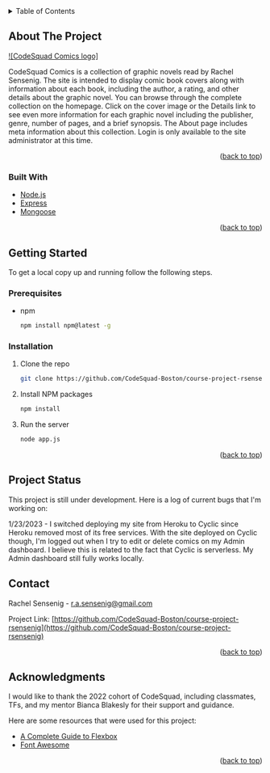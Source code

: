 <!-- TABLE OF CONTENTS -->
<details>
  <summary>Table of Contents</summary>
  <ol>
    <li>
      <a href="#about-the-project">About The Project</a>
      <ul>
        <li><a href="#built-with">Built With</a></li>
      </ul>
    </li>
    <li>
      <a href="#getting-started">Getting Started</a>
      <ul>
        <li><a href="#prerequisites">Prerequisites</a></li>
        <li><a href="#installation">Installation</a></li>
      </ul>
    </li>
    <li><a href="#project-status">Project Status</a></li>
    <li><a href="#contact">Contact</a></li>
    <li><a href="#acknowledgments">Acknowledgments</a></li>
  </ol>
</details>



<!-- ABOUT THE PROJECT -->
## About The Project

[![CodeSquad Comics logo]](https://github.com/CodeSquad-Boston/course-project-rsensenig/blob/main/public/images/CodeSquad-Comics-logo.png?raw=true)

CodeSquad Comics is a collection of graphic novels read by Rachel Sensenig. The site is intended to display comic book covers along with information about each book, including the author, a rating, and other details about the graphic novel. You can browse through the complete collection on the homepage. Click on the cover image or the Details link to see even more information for each graphic novel including the publisher, genre, number of pages, and a brief synopsis. The About page includes meta information about this collection. Login is only available to the site administrator at this time.

<p align="right">(<a href="#top">back to top</a>)</p>



### Built With

* [Node.js](https://nodejs.org/)
* [Express](https://expressjs.com/)
* [Mongoose](https://mongoosejs.com/)

<p align="right">(<a href="#top">back to top</a>)</p>



<!-- GETTING STARTED -->
## Getting Started

To get a local copy up and running follow the following steps.

### Prerequisites

* npm
  ```sh
  npm install npm@latest -g
  ```

### Installation

1. Clone the repo
   ```sh
   git clone https://github.com/CodeSquad-Boston/course-project-rsensenig.git
   ```
2. Install NPM packages
   ```sh
   npm install
   ```
3. Run the server
    ```sh
    node app.js
    ```
   

<p align="right">(<a href="#top">back to top</a>)</p>

<!-- Project Status -->
## Project Status
This project is still under development. Here is a log of current bugs that I'm working on:

1/23/2023 - I switched deploying my site from Heroku to Cyclic since Heroku removed most of its free services. With the site deployed on Cyclic though, I'm logged out when I try to edit or delete comics on my Admin dashboard. I believe this is related to the fact that Cyclic is serverless. My Admin dashboard still fully works locally.

<!-- CONTACT -->
## Contact

Rachel Sensenig - r.a.sensenig@gmail.com

Project Link: [https://github.com/CodeSquad-Boston/course-project-rsensenig](https://github.com/CodeSquad-Boston/course-project-rsensenig)

<p align="right">(<a href="#top">back to top</a>)</p>



<!-- ACKNOWLEDGMENTS -->
## Acknowledgments

I would like to thank the 2022 cohort of CodeSquad, including classmates, TFs, and my mentor Bianca Blakesly for their support and guidance.

Here are some resources that were used for this project:

* [A Complete Guide to Flexbox](https://css-tricks.com/snippets/css/a-guide-to-flexbox/)
* [Font Awesome](https://fontawesome.com)

<p align="right">(<a href="#top">back to top</a>)</p>